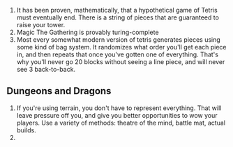 1. It has been proven, mathematically, that a hypothetical game of Tetris must eventually end. There is a string of pieces that are guaranteed to raise your tower.
1. Magic The Gathering is provably turing-complete
1. Most every somewhat modern version of tetris generates pieces using some kind of bag system. It randomizes what order you'll get each piece in, and then repeats that once you've gotten one of everything. That's why you'll never go 20 blocks without seeing a line piece, and will never see 3 back-to-back.

## Dungeons and Dragons
1. If you're using terrain, you don't have to represent everything. That will leave pressure off you, and give you better opportunities to wow your players. Use a variety of methods: theatre of the mind, battle mat, actual builds.
1. 
